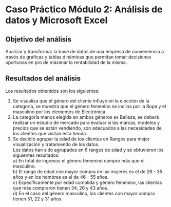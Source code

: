 # **Caso Práctico Módulo 2: Análisis de datos y Microsoft Excel**

## Objetivo del análisis

  Analizar y transformar la base de datos de una empresa de conveniencia a través de gráficas y tablas dinámicas que permitan tomar decisiones oportunas en pro de máximar la rentabilidad de la misma.

## Resultados del análisis

  Los resultados obtenidos son los siguientes:

  1)  Se visualiza que el género del cliente influye en la elección de la categoría, se muestra que el género femenino se inclina por la Ropa y el masculino por los elementos de Electrónica.
  2)  La categoría menos elegida en ambos géneros es Belleza, se deberá realizar un estudio de mercado para evaluar si las marcas, modelos y precios que se están vendiendo, son adecuados a las necesidades de los clientes que visitan esta tienda.
  3) Se decidió agrupar la edad de los clientes en Rangos para mejor visualización y tratamiendo de los datos.							
Los datos han sido agrupados en 6 rangos de edad y se obtuvieron los siguientes resultados:							
a) En total de ingresos el género femenino compró más que el masculino. 							
b) El rango de edad con mayor compra en las mujeres es el de 26 - 35 años y en los hombres es el de 46 - 55 años.							
c) Específicamente por edad cumplida y género femenino, las clientas que más compraron tienen 34, 26 y 43 años.							
d) En el caso del género masculino, los clientes con mayor compra tienen 51, 22 y 31 años.							




